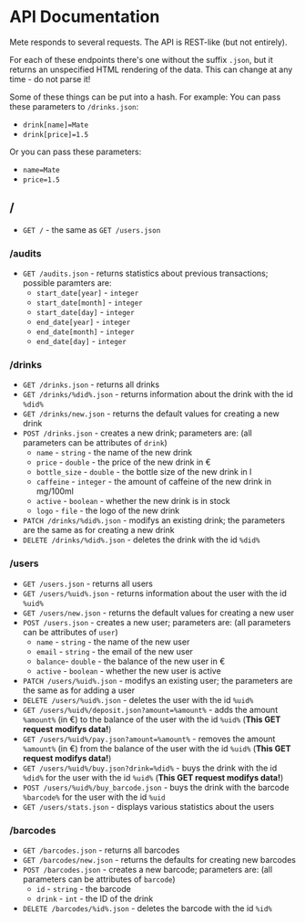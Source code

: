 # API Documentation #

Mete responds to several requests.
The API is REST-like (but not entirely).

For each of these endpoints there's one without the suffix `.json`,
but it returns an unspecified HTML rendering of the data.
This can change at any time - do not parse it!

Some of these things can be put into a hash. For example:
You can pass these parameters to `/drinks.json`:
 * `drink[name]=Mate`
 * `drink[price]=1.5`

Or you can pass these parameters:
 * `name=Mate`
 * `price=1.5`

## / ##

 * `GET /` - the same as `GET /users.json`

### /audits ###

 * `GET /audits.json` - returns statistics about previous transactions; possible paramters are:
   * `start_date[year]` - `integer`
   * `start_date[month]` - `integer`
   * `start_date[day]` - `integer`
   * `end_date[year]` - `integer`
   * `end_date[month]` - `integer`
   * `end_date[day]` - `integer`

### /drinks ###

 * `GET /drinks.json` - returns all drinks
 * `GET /drinks/%did%.json` - returns information about the drink with the id `%did%`
 * `GET /drinks/new.json` - returns the default values for creating a new drink
 * `POST /drinks.json` - creates a new drink; parameters are: (all parameters can be attributes of `drink`)
   * `name` - `string` - the name of the new drink
   * `price` - `double` - the price of the new drink in €
   * `bottle_size` - `double` - the bottle size of the new drink in l
   * `caffeine` - `integer` - the amount of caffeine of the new drink in mg/100ml
   * `active` - `boolean` - whether the new drink is in stock
   * `logo` - `file` - the logo of the new drink
 * `PATCH /drinks/%did%.json` - modifys an existing drink; the parameters are the same as for creating a new drink
 * `DELETE /drinks/%did%.json` - deletes the drink with the id `%did%`

### /users ###

 * `GET /users.json` - returns all users
 * `GET /users/%uid%.json` - returns information about the user with the id `%uid%`
 * `GET /users/new.json` - returns the default values for creating a new user
 * `POST /users.json` - creates a new user; parameters are: (all parameters can be attributes of `user`)
   * `name` - `string` - the name of the new user
   * `email` - `string` - the email of the new user
   * `balance`- `double` - the balance of the new user in €
   * `active` - `boolean` - whether the new user is active
 * `PATCH /users/%uid%.json` - modifys an existing user; the parameters are the same as for adding a user
 * `DELETE /users/%uid%.json` - deletes the user with the id `%uid%`
 * `GET /users/%uid%/deposit.json?amount=%amount%` - adds the amount `%amount%` (in €) to the balance of the user with the id `%uid%` (**This GET request modifys data!**)
 * `GET /users/%uid%/pay.json?amount=%amount%` - removes the amount `%amount%` (in €) from the balance of the user with the id `%uid%` (**This GET request modifys data!**)
 * `GET /users/%uid%/buy.json?drink=%did%` - buys the drink with the id `%did%` for the user with the id `%uid%` (**This GET request modifys data!**)
 * `POST /users/%uid%/buy_barcode.json` - buys the drink with the barcode `%barcode%` for the user with the id `%uid`
 * `GET /users/stats.json` - displays various statistics about the users

### /barcodes ###

 * `GET /barcodes.json` - returns all barcodes
 * `GET /barcodes/new.json` - returns the defaults for creating new barcodes
 * `POST /barcodes.json` - creates a new barcode; parameters are: (all parameters can be attributes of `barcode`)
   * `id` - `string` - the barcode
   * `drink` - `int` - the ID of the drink
 * `DELETE /barcodes/%id%.json` - deletes the barcode with the id `%id%`
